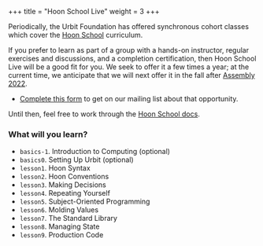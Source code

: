 +++
title = "Hoon School Live"
weight = 3
+++

Periodically, the Urbit Foundation has offered synchronous cohort classes which
cover the [Hoon School](/guides/core/hoon-school) curriculum.

If you prefer to learn as part of a group with a hands-on instructor, regular
exercises and discussions, and a completion certification, then Hoon School Live
will be a good fit for you.  We seek to offer it a few times a year; at the
current time, we anticipate that we will next offer it in the fall after
[Assembly 2022](https://assembly.urbit.org).

- [Complete this form](https://forms.gle/V1jKKEqcsayDx6Hi6) to get on our
  mailing list about that opportunity.

Until then, feel free to work through the [Hoon School
docs](/guides/core/hoon-school).


###  What will you learn?

- `basics-1`.  Introduction to Computing (optional)
- `basics0`.  Setting Up Urbit (optional)
- `lesson1`.  Hoon Syntax
- `lesson2`.  Hoon Conventions
- `lesson3`.  Making Decisions
- `lesson4`.  Repeating Yourself
- `lesson5`.  Subject-Oriented Programming
- `lesson6`.  Molding Values
- `lesson7`.  The Standard Library
- `lesson8`.  Managing State
- `lesson9`.  Production Code
